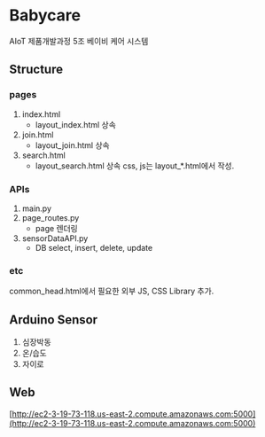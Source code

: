 # Babycare
AIoT 제품개발과정 5조 베이비 케어 시스템

## Structure
### pages
1. index.html
	- layout_index.html 상속
2. join.html
	- layout_join.html 상속
3. search.html
	- layout_search.html 상속
css, js는 layout_*.html에서 작성.

### APIs
1. main.py
2. page_routes.py
	- page 렌더링
2. sensorDataAPI.py
	- DB select, insert, delete, update
	
### etc
common_head.html에서 필요한 외부 JS, CSS Library 추가.

## Arduino Sensor
1. 심장박동
2. 온/습도
3. 자이로

## Web
[http://ec2-3-19-73-118.us-east-2.compute.amazonaws.com:5000](http://ec2-3-19-73-118.us-east-2.compute.amazonaws.com:5000)

